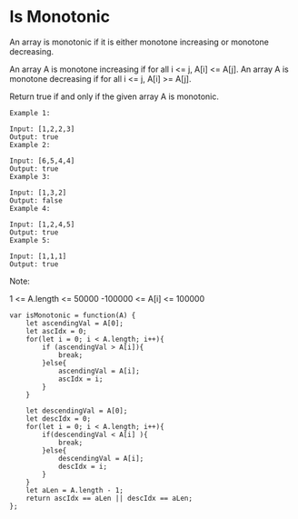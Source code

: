 # Is Monotonic

An array is monotonic if it is either monotone increasing or monotone decreasing.

An array A is monotone increasing if for all i <= j, A[i] <= A[j].  An array A is monotone decreasing if for all i <= j, A[i] >= A[j].

Return true if and only if the given array A is monotonic.

```
Example 1:

Input: [1,2,2,3]
Output: true
Example 2:

Input: [6,5,4,4]
Output: true
Example 3:

Input: [1,3,2]
Output: false
Example 4:

Input: [1,2,4,5]
Output: true
Example 5:

Input: [1,1,1]
Output: true
```

Note:

1 <= A.length <= 50000
-100000 <= A[i] <= 100000

```
var isMonotonic = function(A) {
    let ascendingVal = A[0];
    let ascIdx = 0;
    for(let i = 0; i < A.length; i++){
        if (ascendingVal > A[i]){
            break;
        }else{
            ascendingVal = A[i];
            ascIdx = i;
        }
    }

    let descendingVal = A[0];
    let descIdx = 0;
    for(let i = 0; i < A.length; i++){
        if(descendingVal < A[i] ){
            break;
        }else{
            descendingVal = A[i];
            descIdx = i;
        }
    }
    let aLen = A.length - 1;
    return ascIdx == aLen || descIdx == aLen;
}; 
```
